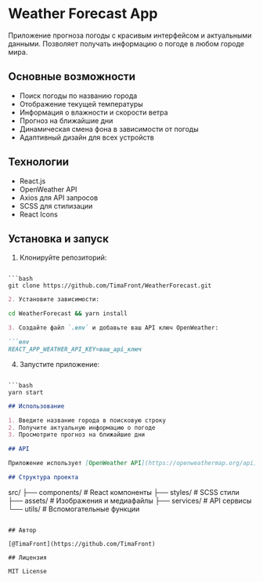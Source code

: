 # Weather Forecast App

Приложение прогноза погоды с красивым интерфейсом и актуальными данными. Позволяет получать информацию о погоде в любом городе мира.

## Основные возможности

- Поиск погоды по названию города
- Отображение текущей температуры
- Информация о влажности и скорости ветра
- Прогноз на ближайшие дни
- Динамическая смена фона в зависимости от погоды
- Адаптивный дизайн для всех устройств

## Технологии

- React.js
- OpenWeather API
- Axios для API запросов
- SCSS для стилизации
- React Icons

## Установка и запуск

1. Клонируйте репозиторий:
```

```bash
git clone https://github.com/TimaFront/WeatherForecast.git
```

```markdown:README.md
2. Установите зависимости:
```

```bash
cd WeatherForecast && yarn install
```

```markdown:README.md
3. Создайте файл `.env` и добавьте ваш API ключ OpenWeather:

```env
REACT_APP_WEATHER_API_KEY=ваш_api_ключ
```

4. Запустите приложение:
```

```bash
yarn start
```

```markdown:README.md
## Использование

1. Введите название города в поисковую строку
2. Получите актуальную информацию о погоде
3. Просмотрите прогноз на ближайшие дни

## API

Приложение использует [OpenWeather API](https://openweathermap.org/api) для получения данных о погоде. Для работы необходимо получить API ключ на сайте OpenWeather.

## Структура проекта

```
src/
  ├── components/     # React компоненты
  ├── styles/        # SCSS стили
  ├── assets/        # Изображения и медиафайлы
  ├── services/      # API сервисы
  └── utils/         # Вспомогательные функции
```

## Автор

[@TimaFront](https://github.com/TimaFront)

## Лицензия

MIT License
